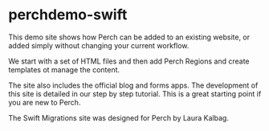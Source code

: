 perchdemo-swift
===============

This demo site shows how Perch can be added to an existing website, or added simply without changing your current workflow.

We start with a set of HTML files and then add Perch Regions and create templates ot manage the content.

The site also includes the official blog and forms apps. The development of this site is detailed in our step by step tutorial. This is a great starting point if you are new to Perch.

The Swift Migrations site was designed for Perch by Laura Kalbag. 
